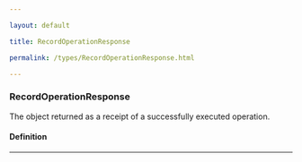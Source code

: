 ```yaml
---

layout: default

title: RecordOperationResponse

permalink: /types/RecordOperationResponse.html

---
```


### RecordOperationResponse

The object returned as a receipt of a successfully executed
operation.

#### Definition

---

